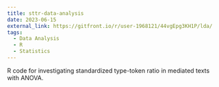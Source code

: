 ```yaml
---
title: sttr-data-analysis
date: 2023-06-15
external_link: https://gitfront.io/r/user-1968121/44vgEpg3KH1P/lda/
tags:
  - Data Analysis
  - R
  - Statistics
---
```


R code for investigating standardized type-token ratio in mediated texts with ANOVA.

<!--more-->
